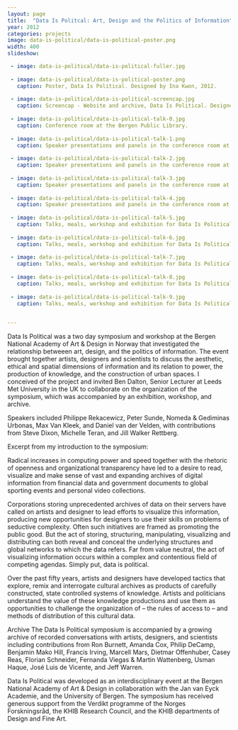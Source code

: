 ```yaml
---
layout: page
title:  "Data Is Politcal: Art, Design and the Politics of Information"
year: 2012
categories: projects
image: data-is-political/data-is-political-poster.png
width: 400
slideshow:

 - image: data-is-political/data-is-political-fuller.jpg
 
 - image: data-is-political/data-is-political-poster.png
   caption: Poster, Data Is Political. Designed by Ina Kwon, 2012.
   
 - image: data-is-political/data-is-political-screencap.jpg
   caption: Screencap - Website and archive, Data Is Political. Designed by Amber Frid-Jimenez, 2012. 
   
 - image: data-is-political/data-is-political-talk-0.jpg
   caption: Conference room at the Bergen Public Library.
   
 - image: data-is-political/data-is-political-talk-1.png
   caption: Speaker presentations and panels in the conference room at the Bergen Public Library.
   
 - image: data-is-political/data-is-political-talk-2.jpg
   caption: Speaker presentations and panels in the conference room at the Bergen Public Library.
   
 - image: data-is-political/data-is-political-talk-3.jpg
   caption: Speaker presentations and panels in the conference room at the Bergen Public Library.
   
 - image: data-is-political/data-is-political-talk-4.jpg
   caption: Speaker presentations and panels in the conference room at the Bergen Public Library.
   
 - image: data-is-political/data-is-political-talk-5.jpg
   caption: Talks, meals, workshop and exhibition for Data Is Political, 2012.
   
 - image: data-is-political/data-is-political-talk-6.jpg
   caption: Talks, meals, workshop and exhibition for Data Is Political, 2012.
   
 - image: data-is-political/data-is-political-talk-7.jpg
   caption: Talks, meals, workshop and exhibition for Data Is Political, 2012.
   
 - image: data-is-political/data-is-political-talk-8.jpg
   caption: Talks, meals, workshop and exhibition for Data Is Political, 2012.
   
 - image: data-is-political/data-is-political-talk-9.jpg
   caption: Talks, meals, workshop and exhibition for Data Is Political, 2012.

 
--- 
```



Data Is Political was a two day symposium and workshop at the Bergen National Academy of Art & Design in Norway that investigated the relationship betweeen art, design, and the politics of information. The event brought together artists, designers and scientists to discuss the aesthetic, ethical and spatial dimensions of information and its relation to power, the production of knowledge, and the construction of urban spaces.  I conceived of the project and invited Ben Dalton, Senior Lecturer at Leeds Met University in the UK to collaborate on the organization of the symposium, which was accompanied by an exhibition, workshop, and archive.  

Speakers included Philippe Rekacewicz, Peter Sunde, Nomeda & Gediminas Urbonas, Max Van Kleek, and Daniel van der Velden, with contributions from Steve Dixon, Michelle Teran, and Jill Walker Rettberg. 

Excerpt from my introduction to the symposium:
 
Radical increases in computing power and speed together with the rhetoric of openness and organizational transparency have led to a desire to read, visualize and make sense of vast and expanding archives of digital information from financial data and government documents to global sporting events and personal video collections.

Corporations storing unprecedented archives of data on their servers have called on artists and designer to lead efforts to visualize this information, producing new opportunities for designers to use their skills on problems of seductive complexity. Often such initiatives are framed as promoting the public good. But the act of storing, structuring, manipulating, visualizing and distributing can both reveal and conceal the underlying structures and global networks to which the data refers. Far from value neutral, the act of visualizing information occurs within a complex and contentious field of competing agendas. Simply put, data is political.

Over the past fifty years, artists and designers have developed tactics that explore, remix and interrogate cultural archives as products of carefully constructed, state controlled systems of knowledge. Artists and politicians understand the value of these knowledge productions and use them as opportunities to challenge the organization of – the rules of access to – and methods of distribution of this cultural data.

Archive
The Data Is Political symposium is accompanied by a growing archive of recorded conversations with artists, designers, and scientists including contributions from Ron Burnett, Amanda Cox, Philip DeCamp, Benjamin Mako Hill, Francis Irving, Marcell Mars, Dietmar Offenhuber, Casey Reas, Florian Schneider, Fernanda Viegas & Martin Wattenberg, Usman Haque, José Luis de Vicente, and Jeff Warren.

Data Is Political was developed as an interdisciplinary event at the Bergen National Academy of Art & Design in collaboration with the Jan van Eyck Academie, and the University of Bergen. The symposium has received generous support from the Verdikt programme of the Norges Forskningsråd, the KHIB Research Council, and the KHIB departments of Design and Fine Art. 
